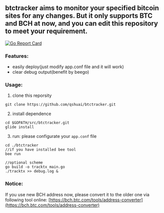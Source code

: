 ## btctracker aims to monitor your specified bitcoin sites for any changes. But it only supports BTC and BCH at now, and you can edit this repository to meet your requirement.

[![Go Report Card](https://goreportcard.com/badge/github.com/qshuai/btctracker)](https://goreportcard.com/report/github.com/qshuai/btctracker)

### Features:

- easily deploy(just modify app.conf file and it will work)
- clear debug output(benefit by beego)

### Usage:

1. clone this reporsity
```
git clone https://github.com/qshuai/btctracker.git
```
2. install dependence
```
cd $GOPATH/src/btctracker.git
glide install
```
3. run: please configurate your `app.conf` file
```
cd ./btctracker
//if you have installed bee tool
bee run

//optional scheme
go build -o tracktx main.go
./tracktx >> debug.log &
```

### Notice:

If you use new BCH address now, please convert it to the older one via following tool online: [https://bch.btc.com/tools/address-converter](https://bch.btc.com/tools/address-converter)
